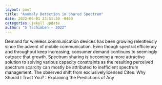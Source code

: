 ```yaml
--- 
layout: post 
title: "Anomaly Detection in Shared Spectrum" 
date: 2022-06-01 23:51:30 -0400 
categories: jekyll update 
author: "S Tschimben - 2022" 
--- 
```

Demand for wireless communication devices has been growing relentlessly since the advent of mobile communication. Even though spectral efficiency and throughput keep increasing, consumer demand continues to seemingly outpace that growth. Spectrum sharing is becoming a more attractive solution to solving various capacity constraints as the resulting perceived spectrum scarcity can mostly be attributed to inefficient spectrum management. The observed shift from exclusivelylicensed Cites: Why Should I Trust You? : Explaining the Predictions of Any